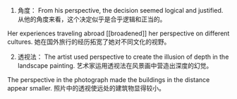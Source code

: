 1. 角度：
From his perspective, the decision seemed logical and justified.
从他的角度来看，这个决定似乎是合乎逻辑和正当的。

Her experiences traveling abroad [[broadened]] her perspective on different cultures.
她在国外旅行的经历拓宽了她对不同文化的视野。


2. 透视法：
The artist used perspective to create the illusion of depth in the landscape painting.
艺术家运用透视法在风景画中营造出深度的幻觉。

The perspective in the photograph made the buildings in the distance appear smaller.
照片中的透视使远处的建筑物显得较小。

